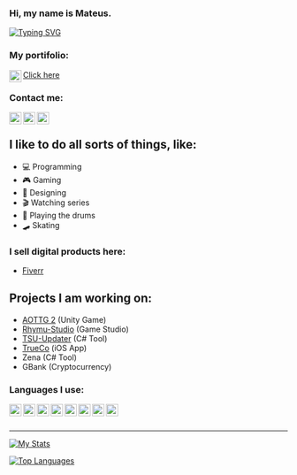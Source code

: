 ### Hi, my name is Mateus.

[![Typing SVG](https://readme-typing-svg.demolab.com?font=Acumin+Pro+Wide&size=30&pause=1000&color=AAF785&vCenter=true&random=false&width=435&lines=DEVELOPER;DESIGNER)](https://git.io/typing-svg)

### My portifolio:
[<img align="left" alt="www.godinho.work" width="22px" src="https://caiodonalisio.com/static/blog/posts/projetos/website/cover.png"/>Click here][portifas]

### Contact me:

[<img align="left" alt="theshoperr#8074" width="22px" src="https://img.icons8.com/color/48/000000/discord-new-logo.png"/>][discord]
[<img align="left" alt="MGArtDZN" width="22px" src="https://img.icons8.com/color/48/000000/youtube-play.png" />][youtube]
[<img align="left" alt="Mat11godinho@hotmail.com" width="22px" src="https://img.icons8.com/color/48/000000/ms-outlook.png" />][email]

<br />

## I like to do all sorts of things, like:
- 💻 Programming
- 🎮 Gaming
- 🎨 Designing
- 🎬 Watching series
- 🥁 Playing the drums
- 🛹 Skating

### I sell digital products here:
- [Fiverr][Click]

## Projects I am working on:
- [AOTTG 2][aottg2] (Unity Game)
- [Rhymu-Studio][rhymu] (Game Studio)
- [TSU-Updater][tsu] (C# Tool)
- [TrueCo][trueco] (iOS App)
- Zena (C# Tool)
- GBank (Cryptocurrency)

### Languages I use:

<img align="left" alt="C#" width="22px" src="https://img.icons8.com/color/48/000000/c-sharp-logo.png" />
<img align="left" alt="Javascript" width="22px" src="https://img.icons8.com/color/48/000000/javascript--v1.png" />
<img align="left" alt="HTML" width="22px" src="https://img.icons8.com/color/48/000000/html-5.png" />
<img align="left" alt="PHP" width="22px" src="https://img.icons8.com/offices/30/000000/php-logo.png" />
<img align="left" alt="CSS" width="22px" src="https://img.icons8.com/color/48/000000/css3.png" />
<img align="left" alt="SASS" width="22px" src="https://img.icons8.com/color/48/000000/sass.png" />
<img align="left" alt="MySQL" width="22px" src="https://img.icons8.com/fluency/48/000000/mysql-logo.png" />
<img align="left" alt="Swift" width="22px" src="https://img.icons8.com/color/48/000000/swift.png" />

<br />
<br />

---

[![My Stats](https://github-readme-stats.vercel.app/api?username=theshoperr&show_icons=true&theme=merko&hide_title=true&include_all_commits=true&count_private=true)](https://github.com/anuraghazra/github-readme-stats)


[![Top Languages](https://github-readme-stats.vercel.app/api/top-langs/?username=theshoperr&layout=compact&theme=merko)](https://github.com/anuraghazra/github-readme-stats)



[Click]: https://www.fiverr.com/theshoperr12
[youtube]: https://www.youtube.com/MGArtDZN
[aottg2]: https://github.com/AoTTG-2/AoTTG-2
[rhymu]: https://gamejolt.com/@Rhymu
[tsu]: https://theshoperr.itch.io/tsu
[discord]: https://discord.com
[email]: https://raw.githubusercontent.com/theshoperr/theshoperr/master/email.txt
[portifas]: https://www.godinho.work
[trueco]: http://godinho.work/trueco/
